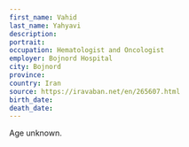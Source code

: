 ```yaml
---
first_name: Vahid
last_name: Yahyavi
description: 
portrait: 
occupation: Hematologist and Oncologist
employer: Bojnord Hospital
city: Bojnord
province: 
country: Iran
source: https://iravaban.net/en/265607.html
birth_date: 
death_date: 
---
```


Age unknown.